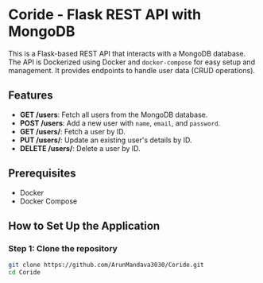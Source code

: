 # Coride - Flask REST API with MongoDB

This is a Flask-based REST API that interacts with a MongoDB database. The API is Dockerized using Docker and `docker-compose` for easy setup and management. It provides endpoints to handle user data (CRUD operations).

## Features
- **GET /users**: Fetch all users from the MongoDB database.
- **POST /users**: Add a new user with `name`, `email`, and `password`.
- **GET /users/<id>**: Fetch a user by ID.
- **PUT /users/<id>**: Update an existing user's details by ID.
- **DELETE /users/<id>**: Delete a user by ID.

## Prerequisites

- Docker
- Docker Compose

## How to Set Up the Application

### Step 1: Clone the repository

```bash
git clone https://github.com/ArunMandava3030/Coride.git
cd Coride
